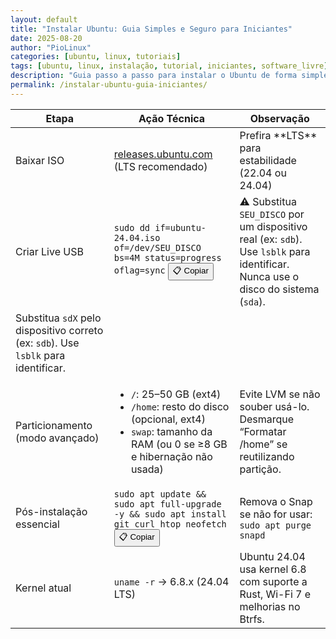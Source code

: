 ```yaml
---
layout: default
title: "Instalar Ubuntu: Guia Simples e Seguro para Iniciantes"
date: 2025-08-20
author: "PioLinux"
categories: [ubuntu, linux, tutoriais]
tags: [ubuntu, linux, instalação, tutorial, iniciantes, software_livre]
description: "Guia passo a passo para instalar o Ubuntu de forma simples e segura. Ideal para quem está migrando do Windows ou usando Linux pela primeira vez."
permalink: /instalar-ubuntu-guia-iniciantes/
---
```








  <section class="post-content">


<table class="evergreen-table">
  <thead>
    <tr>
      <th>Etapa</th>
      <th>Ação Técnica</th>
      <th>Observação</th>
    </tr>
  </thead>
  <tbody>
    <tr>
      <td data-label="Etapa">Baixar ISO</td>
      <td data-label="Ação Técnica">
        <a href="https://releases.ubuntu.com/" target="_blank" rel="noopener noreferrer">releases.ubuntu.com</a> (LTS recomendado)
      </td>
      <td data-label="Observação">Prefira **LTS** para estabilidade (22.04 ou 24.04)</td>
    </tr>
    <tr>
      <td data-label="Etapa">Criar Live USB</td>
      <td data-label="Ação Técnica">
        <code>sudo dd if=ubuntu-24.04.iso of=/dev/SEU_DISCO bs=4M status=progress oflag=sync</code>
       <button class="copy-btn" data-command="sudo dd if=ubuntu-24.04.iso of=/dev/SEU_DISCO bs=4M status=progress oflag=sync">📋 Copiar</button>
        <td data-label="Aviso Técnico">⚠️ Substitua <code>SEU_DISCO</code> por um dispositivo real (ex: <code>sdb</code>). Use <code>lsblk</code> para identificar. Nunca use o disco do sistema (<code>sda</code>).</td>
</tr>
      </td>
      <td data-label="Observação">Substitua <code>sdX</code> pelo dispositivo correto (ex: <code>sdb</code>). Use <code>lsblk</code> para identificar.</td>
    </tr>
    <tr>
      <td data-label="Etapa">Particionamento (modo avançado)</td>
      <td data-label="Ação Técnica">
        <ul>
          <li><code>/</code>: 25–50 GB (ext4)</li>
          <li><code>/home</code>: resto do disco (opcional, ext4)</li>
          <li><code>swap</code>: tamanho da RAM (ou 0 se ≥8 GB e hibernação não usada)</li>
        </ul>
      </td>
      <td data-label="Observação">Evite LVM se não souber usá-lo. Desmarque “Formatar /home” se reutilizando partição.</td>
    </tr>
    <tr>
      <td data-label="Etapa">Pós-instalação essencial</td>
      <td data-label="Ação Técnica">
        <code>sudo apt update && sudo apt full-upgrade -y && sudo apt install git curl htop neofetch</code>
        <button class="copy-btn" data-command="sudo apt update && sudo apt full-upgrade -y && sudo apt install git curl htop neofetch">📋 Copiar</button>
      </td>
      <td data-label="Observação">Remova o Snap se não for usar: <code>sudo apt purge snapd</code></td>
    </tr>
    <tr>
      <td data-label="Etapa">Kernel atual</td>
      <td data-label="Ação Técnica">
        <code>uname -r</code> → 6.8.x (24.04 LTS)
      </td>
      <td data-label="Observação">Ubuntu 24.04 usa kernel 6.8 com suporte a Rust, Wi-Fi 7 e melhorias no Btrfs.</td>
    </tr>
  </tbody>
</table>

</section>




